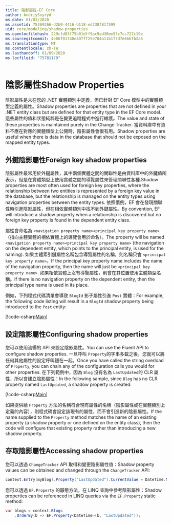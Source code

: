 ```yaml
---
title: 陰影屬性-EF Core
author: AndriySvyryd
ms.date: 01/03/2020
ms.assetid: 75369266-d2b9-4416-b118-ed238f81f599
uid: core/modeling/shadow-properties
ms.openlocfilehash: 229cfd83f75b01dff9ac9ad30ee55c7cc727c19e
ms.sourcegitcommit: 4e86f01740e407ff25e704a11b1f7d7e66bfb2a6
ms.translationtype: MT
ms.contentlocale: zh-TW
ms.lasthandoff: 01/09/2020
ms.locfileid: "75781179"
---
```

# <a name="shadow-properties"></a><span data-ttu-id="7689e-102">陰影屬性</span><span class="sxs-lookup"><span data-stu-id="7689e-102">Shadow Properties</span></span>

<span data-ttu-id="7689e-103">陰影屬性是未在您的 .NET 實體類別中定義，但已針對 EF Core 模型中的實體類型定義的屬性。</span><span class="sxs-lookup"><span data-stu-id="7689e-103">Shadow properties are properties that are not defined in your .NET entity class but are defined for that entity type in the EF Core model.</span></span> <span data-ttu-id="7689e-104">這些屬性的值和狀態純粹是在變更追蹤程式中進行維護。</span><span class="sxs-lookup"><span data-stu-id="7689e-104">The value and state of these properties is maintained purely in the Change Tracker.</span></span> <span data-ttu-id="7689e-105">當資料庫中有資料不應在對應的實體類型上公開時，陰影屬性會很有用。</span><span class="sxs-lookup"><span data-stu-id="7689e-105">Shadow properties are useful when there is data in the database that should not be exposed on the mapped entity types.</span></span>

## <a name="foreign-key-shadow-properties"></a><span data-ttu-id="7689e-106">外鍵陰影屬性</span><span class="sxs-lookup"><span data-stu-id="7689e-106">Foreign key shadow properties</span></span>

<span data-ttu-id="7689e-107">陰影屬性最常用於外鍵屬性，其中兩個實體之間的關聯性是由資料庫中的外鍵值所表示，但是在實體類型上使用實體之間的導覽屬性來管理關聯性各種.</span><span class="sxs-lookup"><span data-stu-id="7689e-107">Shadow properties are most often used for foreign key properties, where the relationship between two entities is represented by a foreign key value in the database, but the relationship is managed on the entity types using navigation properties between the entity types.</span></span> <span data-ttu-id="7689e-108">依照慣例，EF 會在發現關聯性時引進陰影屬性，但在相依實體類別中找不到外鍵屬性。</span><span class="sxs-lookup"><span data-stu-id="7689e-108">By convention, EF will introduce a shadow property when a relationship is discovered but no foreign key property is found in the dependent entity class.</span></span>

<span data-ttu-id="7689e-109">屬性會命名為 `<navigation property name><principal key property name>` （指向主體實體的相依實體上的導覽會用於命名）。</span><span class="sxs-lookup"><span data-stu-id="7689e-109">The property will be named `<navigation property name><principal key property name>` (the navigation on the dependent entity, which points to the principal entity, is used for the naming).</span></span> <span data-ttu-id="7689e-110">如果主體索引鍵屬性名稱包含導覽屬性的名稱，則名稱只會 `<principal key property name>`。</span><span class="sxs-lookup"><span data-stu-id="7689e-110">If the principal key property name includes the name of the navigation property, then the name will just be `<principal key property name>`.</span></span> <span data-ttu-id="7689e-111">如果相依實體上沒有導覽屬性，則會在其位置使用主體類型名稱。</span><span class="sxs-lookup"><span data-stu-id="7689e-111">If there is no navigation property on the dependent entity, then the principal type name is used in its place.</span></span>

<span data-ttu-id="7689e-112">例如，下列程式代碼清單會導致 `BlogId` 影子屬性引進 `Post` 實體：</span><span class="sxs-lookup"><span data-stu-id="7689e-112">For example, the following code listing will result in a `BlogId` shadow property being introduced to the `Post` entity:</span></span>

[!code-csharp[Main](../../../samples/core/Modeling/Conventions/ShadowForeignKey.cs?name=Conventions&highlight=21-23)]

## <a name="configuring-shadow-properties"></a><span data-ttu-id="7689e-113">設定陰影屬性</span><span class="sxs-lookup"><span data-stu-id="7689e-113">Configuring shadow properties</span></span>

<span data-ttu-id="7689e-114">您可以使用流暢的 API 來設定陰影屬性。</span><span class="sxs-lookup"><span data-stu-id="7689e-114">You can use the Fluent API to configure shadow properties.</span></span> <span data-ttu-id="7689e-115">一旦呼叫 `Property`的字串多載之後，您就可以將任何其他屬性的設定呼叫鏈在一起。</span><span class="sxs-lookup"><span data-stu-id="7689e-115">Once you have called the string overload of `Property`, you can chain any of the configuration calls you would for other properties.</span></span> <span data-ttu-id="7689e-116">在下列範例中，因為 `Blog` 沒有名為 `LastUpdated`的 CLR 屬性，所以會建立陰影屬性：</span><span class="sxs-lookup"><span data-stu-id="7689e-116">In the following sample, since `Blog` has no CLR property named `LastUpdated`, a shadow property is created:</span></span>

[!code-csharp[Main](../../../samples/core/Modeling/FluentAPI/ShadowProperty.cs?name=ShadowProperty&highlight=8)]

<span data-ttu-id="7689e-117">如果提供給 `Property` 方法的名稱符合現有屬性的名稱（陰影屬性或在實體類別上定義的內容），則程式碼會設定該現有的屬性，而不會引進新的陰影屬性。</span><span class="sxs-lookup"><span data-stu-id="7689e-117">If the name supplied to the `Property` method matches the name of an existing property (a shadow property or one defined on the entity class), then the code will configure that existing property rather than introducing a new shadow property.</span></span>

## <a name="accessing-shadow-properties"></a><span data-ttu-id="7689e-118">存取陰影屬性</span><span class="sxs-lookup"><span data-stu-id="7689e-118">Accessing shadow properties</span></span>

<span data-ttu-id="7689e-119">您可以透過 `ChangeTracker` API 取得和變更陰影屬性值：</span><span class="sxs-lookup"><span data-stu-id="7689e-119">Shadow property values can be obtained and changed through the `ChangeTracker` API:</span></span>

``` csharp
context.Entry(myBlog).Property("LastUpdated").CurrentValue = DateTime.Now;
```

<span data-ttu-id="7689e-120">您可以透過 `EF.Property` 的靜態方法，在 LINQ 查詢中參考陰影屬性：</span><span class="sxs-lookup"><span data-stu-id="7689e-120">Shadow properties can be referenced in LINQ queries via the `EF.Property` static method:</span></span>

``` csharp
var blogs = context.Blogs
    .OrderBy(b => EF.Property<DateTime>(b, "LastUpdated"));
```

